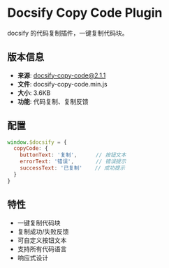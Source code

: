 # Docsify Copy Code Plugin

docsify 的代码复制插件，一键复制代码块。

## 版本信息

- **来源**: docsify-copy-code@2.1.1
- **文件**: docsify-copy-code.min.js
- **大小**: 3.6KB
- **功能**: 代码复制、复制反馈

## 配置

```javascript
window.$docsify = {
  copyCode: {
    buttonText: '复制',      // 按钮文本
    errorText: '错误',       // 错误提示
    successText: '已复制'    // 成功提示
  }
}
```

## 特性

- 一键复制代码块
- 复制成功/失败反馈
- 可自定义按钮文本
- 支持所有代码语言
- 响应式设计 

